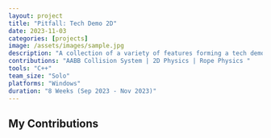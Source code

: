 ```yaml
---
layout: project
title: "Pitfall: Tech Demo 2D"
date: 2023-11-03
categories: [projects]
image: /assets/images/sample.jpg
description: "A collection of a variety of features forming a tech demo based on a 1982 game Pitfall"
contributions: "AABB Collision System | 2D Physics | Rope Physics "
tools: "C++"
team_size: "Solo"
platforms: "Windows"
duration: "8 Weeks (Sep 2023 - Nov 2023)"
---
```


## My Contributions